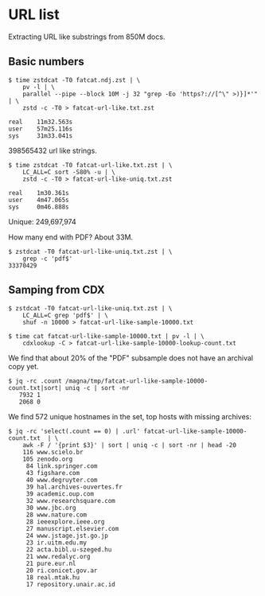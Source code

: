 # URL list

Extracting URL like substrings from 850M docs.

## Basic numbers

```
$ time zstdcat -T0 fatcat.ndj.zst | \
    pv -l | \
    parallel --pipe --block 10M -j 32 "grep -Eo 'https?://[^\" >)}]*'" | \
    zstd -c -T0 > fatcat-url-like.txt.zst

real    11m32.563s
user    57m25.116s
sys     31m33.041s
```

398565432 url like strings.

```
$ time zstdcat -T0 fatcat-url-like.txt.zst | \
    LC_ALL=C sort -S80% -u | \
    zstd -c -T0 > fatcat-url-like-uniq.txt.zst

real    1m30.361s
user    4m47.065s
sys     0m46.888s
```

Unique: 249,697,974

How many end with PDF? About 33M.

```
$ zstdcat -T0 fatcat-url-like-uniq.txt.zst | \
    grep -c 'pdf$'
33370429
```

## Samping from CDX

```
$ zstdcat -T0 fatcat-url-like-uniq.txt.zst | \
    LC_ALL=C grep 'pdf$' | \
    shuf -n 10000 > fatcat-url-like-sample-10000.txt

$ time cat fatcat-url-like-sample-10000.txt | pv -l | \
    cdxlookup -C > fatcat-url-like-sample-10000-lookup-count.txt
```

We find that about 20% of the "PDF" subsample does not have an archival copy yet.

```
$ jq -rc .count /magna/tmp/fatcat-url-like-sample-10000-count.txt|sort| uniq -c | sort -nr
   7932 1
   2068 0
```

We find 572 unique hostnames in the set, top hosts with missing archives:

```
$ jq -rc 'select(.count == 0) | .url' fatcat-url-like-sample-10000-count.txt  | \
    awk -F / '{print $3}' | sort | uniq -c | sort -nr | head -20
    116 www.scielo.br
    105 zenodo.org
     84 link.springer.com
     43 figshare.com
     40 www.degruyter.com
     39 hal.archives-ouvertes.fr
     39 academic.oup.com
     32 www.researchsquare.com
     30 www.jbc.org
     28 www.nature.com
     28 ieeexplore.ieee.org
     27 manuscript.elsevier.com
     24 www.jstage.jst.go.jp
     23 ir.uitm.edu.my
     22 acta.bibl.u-szeged.hu
     21 www.redalyc.org
     21 pure.eur.nl
     20 ri.conicet.gov.ar
     18 real.mtak.hu
     17 repository.unair.ac.id
```


